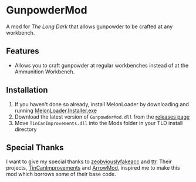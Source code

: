 ﻿# GunpowderMod

A mod for *The Long Dark* that allows gunpowder to be crafted at any workbench.

## Features

- Allows you to craft gunpowder at regular workbenches instead of at the Ammunition Workbench.

## Installation

1. If you haven't done so already, install MelonLoader by downloading and running [MelonLoader.Installer.exe](https://github.com/HerpDerpinstine/MelonLoader/releases/latest/download/MelonLoader.Installer.exe)
2. Download the latest version of `GunpowderMod.dll` from the [releases page](https://github.com/ds5678/GunpowderMod/releases)
3. Move `TinCanImprovements.dll` into the Mods folder in your TLD install directory

## Special Thanks

I want to give my special thanks to [zeobviouslyfakeacc](https://github.com/zeobviouslyfakeacc) and [ttr](https://github.com/ttr). Their projects, [TinCanImprovements](https://github.com/zeobviouslyfakeacc/TinCanImprovements) and [ArrowMod](https://github.com/ttr/tld-ArrowMod), inspired me to make this mod which borrows some of their base code.